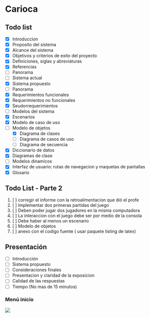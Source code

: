 # Carioca

## Todo list

- [x] Introduccion
- [x] Proposito del sistema
- [x] Alcance del sistema
- [x] Objetivos y criterios de exito del proyecto
- [x] Definiciones, siglas y abreviaturas
- [x] Referencias
- [ ] Panorama
- [ ] Sistema actual
- [x] Sistema propuesto
- [ ] Panorama
- [x] Requerimientos funcionales
- [x] Requerimientos no funcionales
- [x] Seudorrequerimientos
- [ ] Modelos del sistema
- [x] Escenarios
- [x] Modelo de caso de uso
- [ ] Modelo de objetos
  - [x] Diagrama de clases
  - [ ] Diagrama de casos de uso
  - [ ] Diagrama de secuencia
- [x] Diccionario de datos
- [x] Diagramas de clase
- [ ] Modelos dinamicos
- [x] Interfaz de usuario: rutas de navegacion y maquetas de pantallas
- [x] Glosario

## Todo List - Parte 2

1. [ ] corregir el informe con la retroalimentacion que dió el profe
2. [ ] Implementar dos primeras partidas del juego
3. [ ] Deben poder jugar dos jugadores en la misma computadora
4. [ ] La interaccion con el juego debe ser por medio de la consola
5. [ ] Debe haber al menos un escenario
6. [ ] Modelo de objetos
7. [ ] anexo con el codigo fuente ( usar paquete listing de latex)

## Presentación

- [ ] Introducción
- [ ] Sistema propuesto
- [ ] Consideraciones finales
- [ ] Presentacion y claridad de la exposicion
- [ ] Calidad de las respuestas
- [ ] Tiempo (No mas de 15 minutos)

### Menú inicio

[![](https://mermaid.ink/img/pako:eNp1U01v2zAM_SucTinQwvccVgxNuw3YgK3upbMDQ5WZWpgtGfpAWyT5Vbvt2j826sNN3LU-yOTjeyRFSVsmdItsye4NHzv4dl0roK903LjFVyWF1CdwdvaRTFd9R_X8FxK6TsSAhzhQzDeXPQontaqKEskU8vmPKtaQqDNG1KxQSEtOIynL9qdHaNEih44LNOf7JJuRomz3mQ8YK-_gnszGhm6riMbG1-8qy04_QCm0wR3Y8GusMIiqOgTeF18-hopI6-IGzSAVdwifxvGkVklznDFKErDpve22V2FNJaatHYVThVu01JcXAq1tjqJVFOfO3ohHdSvt2POnma7IVZPkQ5FTvEH9_0Bg2tZhxpFEk2oGL7ompEBjq-ILzS4gkJHzqc5ratqlgh_J3YHgvfA9zbER3LS2uph8uAh-TvOKNR2l32z6cI7JyBkyPNPPGNOsnJF3_qXwKgDBT0JwOjd5mNhMELMY7VWbb1-8eBDv4HWAQ-1asVM20FXhsqUntg2pauY6HLBmSzJbbn7XrFZ74nHvdPmkBFs64_GU-bGlHa8kp5c5sOWG95bQkatfWk_-_h94-lKV?type=png)](https://mermaid.live/edit#pako:eNp1U01v2zAM_SucTinQwvccVgxNuw3YgK3upbMDQ5WZWpgtGfpAWyT5Vbvt2j826sNN3LU-yOTjeyRFSVsmdItsye4NHzv4dl0roK903LjFVyWF1CdwdvaRTFd9R_X8FxK6TsSAhzhQzDeXPQontaqKEskU8vmPKtaQqDNG1KxQSEtOIynL9qdHaNEih44LNOf7JJuRomz3mQ8YK-_gnszGhm6riMbG1-8qy04_QCm0wR3Y8GusMIiqOgTeF18-hopI6-IGzSAVdwifxvGkVklznDFKErDpve22V2FNJaatHYVThVu01JcXAq1tjqJVFOfO3ohHdSvt2POnma7IVZPkQ5FTvEH9_0Bg2tZhxpFEk2oGL7ompEBjq-ILzS4gkJHzqc5ratqlgh_J3YHgvfA9zbER3LS2uph8uAh-TvOKNR2l32z6cI7JyBkyPNPPGNOsnJF3_qXwKgDBT0JwOjd5mNhMELMY7VWbb1-8eBDv4HWAQ-1asVM20FXhsqUntg2pauY6HLBmSzJbbn7XrFZ74nHvdPmkBFs64_GU-bGlHa8kp5c5sOWG95bQkatfWk_-_h94-lKV)
